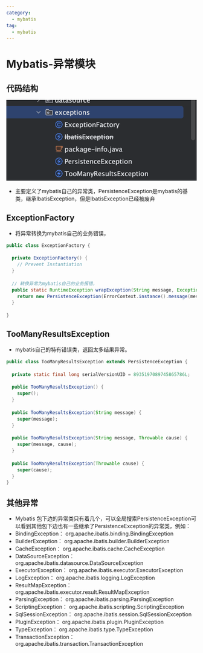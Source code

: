 ```yaml
---
category:
  - mybatis
tag:
  - mybatis
---
```

# Mybatis-异常模块

## 代码结构

![image-20240415213702096](images/image-20240415213702096.png)

- 主要定义了mybatis自己的异常类，PersistenceException是mybatis的基类，继承IbatisException，但是IbatisException已经被废弃

##  ExceptionFactory

- 将异常转换为mybatis自己的业务错误，

```java
public class ExceptionFactory {

  private ExceptionFactory() {
    // Prevent Instantiation
  }

  // 转换异常为mybatis自己的业务报错，
  public static RuntimeException wrapException(String message, Exception e) {
    return new PersistenceException(ErrorContext.instance().message(message).cause(e).toString(), e);
  }

}
```

##  TooManyResultsException

- mybatis自己的特有错误类，返回太多结果异常。

```java
public class TooManyResultsException extends PersistenceException {

  private static final long serialVersionUID = 8935197089745865786L;

  public TooManyResultsException() {
    super();
  }

  public TooManyResultsException(String message) {
    super(message);
  }

  public TooManyResultsException(String message, Throwable cause) {
    super(message, cause);
  }

  public TooManyResultsException(Throwable cause) {
    super(cause);
  }
}
```

## 其他异常

- Mybatis 包下边的异常类只有着几个，可以全局搜索PersistenceException可以看到其他包下边也有一些继承了PersistenceException的异常类，例如：
-  BindingException： org.apache.ibatis.binding.BindingException
-  BuilderException： org.apache.ibatis.builder.BuilderException
-  CacheException： org.apache.ibatis.cache.CacheException
-  DataSourceException： org.apache.ibatis.datasource.DataSourceException
-  ExecutorException： org.apache.ibatis.executor.ExecutorException
-  LogException： org.apache.ibatis.logging.LogException
-  ResultMapException： org.apache.ibatis.executor.result.ResultMapException
-  ParsingException： org.apache.ibatis.parsing.ParsingException
-  ScriptingException： org.apache.ibatis.scripting.ScriptingException
-  SqlSessionException： org.apache.ibatis.session.SqlSessionException
-   PluginException： org.apache.ibatis.plugin.PluginException
-  TypeException： org.apache.ibatis.type.TypeException
-  TransactionException： org.apache.ibatis.transaction.TransactionException